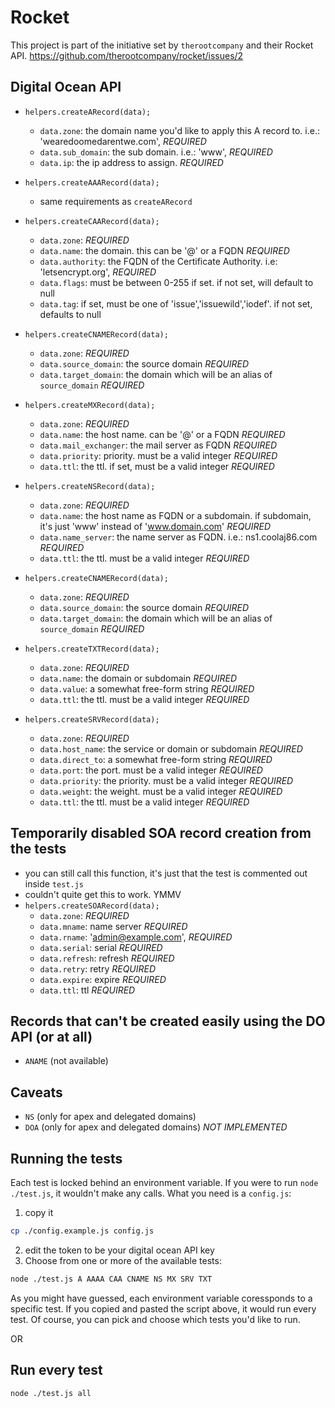 # Rocket
This project is part of the initiative set by `therootcompany` and their Rocket API.
https://github.com/therootcompany/rocket/issues/2

## Digital Ocean API
- `helpers.createARecord(data);`
	- `data.zone`: the domain name you'd like to apply this A record to. i.e.: 'wearedoomedarentwe.com', *REQUIRED*
	- `data.sub_domain`: the sub domain. i.e.: 'www', *REQUIRED*
	- `data.ip`: the ip address to assign.  *REQUIRED*

- `helpers.createAAARecord(data);`
	- same requirements as `createARecord`

- `helpers.createCAARecord(data);`
	- `data.zone`: *REQUIRED*
	- `data.name`: the domain. this can be '@' or a FQDN *REQUIRED*
	- `data.authority`: the FQDN of the Certificate Authority. i.e: 'letsencrypt.org', *REQUIRED*
	- `data.flags`: must be between 0-255 if set. if not set, will default to null
	- `data.tag`: if set, must be one of 'issue','issuewild','iodef'. if not set, defaults to null

- `helpers.createCNAMERecord(data);`
	- `data.zone`: *REQUIRED*
	- `data.source_domain`: the source domain *REQUIRED*
	- `data.target_domain`: the domain which will be an alias of `source_domain` *REQUIRED*

- `helpers.createMXRecord(data);`
	- `data.zone`: *REQUIRED*
	- `data.name`: the host name. can be '@' or a FQDN  *REQUIRED*
	- `data.mail_exchanger`: the mail server as FQDN *REQUIRED*
	- `data.priority`: priority. must be a valid integer *REQUIRED*
	- `data.ttl`: the ttl. if set, must be a valid integer *REQUIRED*

- `helpers.createNSRecord(data);`
	- `data.zone`: *REQUIRED*
	- `data.name`: the host name as FQDN or a subdomain. if subdomain, it's just 'www' instead of 'www.domain.com'  *REQUIRED*
	- `data.name_server`: the name server as FQDN. i.e.: ns1.coolaj86.com  *REQUIRED*
	- `data.ttl`: the ttl. must be a valid integer *REQUIRED*

- `helpers.createCNAMERecord(data);`
	- `data.zone`: *REQUIRED*
	- `data.source_domain`: the source domain *REQUIRED*
	- `data.target_domain`: the domain which will be an alias of `source_domain` *REQUIRED*

- `helpers.createTXTRecord(data);`
	- `data.zone`: *REQUIRED*
	- `data.name`: the domain or subdomain *REQUIRED*
	- `data.value`: a somewhat free-form string *REQUIRED*
	- `data.ttl`: the ttl. must be a valid integer *REQUIRED*

- `helpers.createSRVRecord(data);`
	- `data.zone`: *REQUIRED*
	- `data.host_name`: the service or domain or subdomain *REQUIRED*
	- `data.direct_to`: a somewhat free-form string *REQUIRED*
	- `data.port`: the port. must be a valid integer *REQUIRED*
	- `data.priority`: the priority. must be a valid integer *REQUIRED*
	- `data.weight`: the weight. must be a valid integer *REQUIRED*
	- `data.ttl`: the ttl. must be a valid integer *REQUIRED*

## Temporarily disabled SOA record creation from the tests
- you can still call this function, it's just that the test is commented out inside `test.js`
-  couldn't quite get this to work. YMMV
- `helpers.createSOARecord(data);`
	- `data.zone`: *REQUIRED*
	- `data.mname`: name server *REQUIRED*
	- `data.rname`: 'admin@example.com', *REQUIRED*
	- `data.serial`: serial  *REQUIRED*
	- `data.refresh`: refresh *REQUIRED*
	- `data.retry`: retry  *REQUIRED*
	- `data.expire`: expire *REQUIRED*
	- `data.ttl`: ttl  *REQUIRED*

## Records that can't be created easily using the DO API (or at all)
- `ANAME` (not available)

## Caveats
- `NS`  (only for apex and delegated domains)
- `DOA`  (only for apex and delegated domains) *NOT IMPLEMENTED*

## Running the tests
Each test is locked behind an environment variable. If you were to run `node ./test.js`, it wouldn't make any calls.
What you need is a `config.js`:
1. copy it
```sh
cp ./config.example.js config.js
```
2. edit the token to be your digital ocean API key
3. Choose from one or more of the available tests:
```sh
node ./test.js A AAAA CAA CNAME NS MX SRV TXT
```
As you might have guessed, each environment variable coressponds to a specific test. If you copied and pasted
the script above, it would run every test. Of course, you can pick and choose which tests you'd like to run.

OR

## Run every test
```sh
node ./test.js all
```


